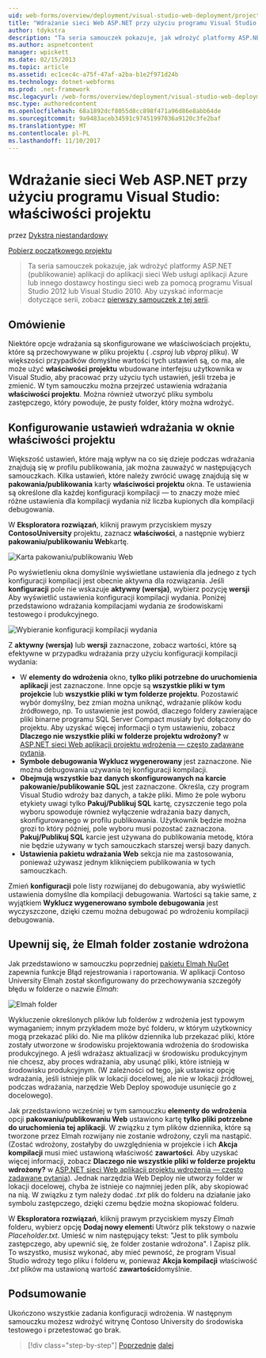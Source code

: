 ```yaml
---
uid: web-forms/overview/deployment/visual-studio-web-deployment/project-properties
title: "Wdrażanie sieci Web ASP.NET przy użyciu programu Visual Studio: właściwości projektu | Dokumentacja firmy Microsoft"
author: tdykstra
description: "Ta seria samouczek pokazuje, jak wdrożyć platformy ASP.NET (publikowanie) aplikacji do aplikacji sieci Web usługi aplikacji Azure lub innego dostawcy hostingu sieci web przez używane..."
ms.author: aspnetcontent
manager: wpickett
ms.date: 02/15/2013
ms.topic: article
ms.assetid: ec1cec4c-a75f-47af-a2ba-b1e2f971d24b
ms.technology: dotnet-webforms
ms.prod: .net-framework
msc.legacyurl: /web-forms/overview/deployment/visual-studio-web-deployment/project-properties
msc.type: authoredcontent
ms.openlocfilehash: 68a1892dcf8055d8cc898f471a96d86e8abb64de
ms.sourcegitcommit: 9a9483aceb34591c97451997036a9120c3fe2baf
ms.translationtype: MT
ms.contentlocale: pl-PL
ms.lasthandoff: 11/10/2017
---
```

<a name="aspnet-web-deployment-using-visual-studio-project-properties"></a>Wdrażanie sieci Web ASP.NET przy użyciu programu Visual Studio: właściwości projektu
====================
przez [Dykstra niestandardowy](https://github.com/tdykstra)

[Pobierz początkowego projektu](http://go.microsoft.com/fwlink/p/?LinkId=282627)

> Ta seria samouczek pokazuje, jak wdrożyć platformy ASP.NET (publikowanie) aplikacji do aplikacji sieci Web usługi aplikacji Azure lub innego dostawcy hostingu sieci web za pomocą programu Visual Studio 2012 lub Visual Studio 2010. Aby uzyskać informacje dotyczące serii, zobacz [pierwszy samouczek z tej serii](introduction.md).


## <a name="overview"></a>Omówienie

Niektóre opcje wdrażania są skonfigurowane we właściwościach projektu, które są przechowywane w pliku projektu ( *.csproj* lub *vbproj* pliku). W większości przypadków domyślne wartości tych ustawień są, co ma, ale może użyć **właściwości projektu** wbudowane interfejsu użytkownika w Visual Studio, aby pracować przy użyciu tych ustawień, jeśli trzeba je zmienić. W tym samouczku można przejrzeć ustawienia wdrażania **właściwości projektu**. Można również utworzyć pliku symbolu zastępczego, który powoduje, że pusty folder, który można wdrożyć.

## <a name="configure-deployment-settings-in-the-project-properties-window"></a>Konfigurowanie ustawień wdrażania w oknie właściwości projektu

Większość ustawień, które mają wpływ na co się dzieje podczas wdrażania znajdują się w profilu publikowania, jak można zauważyć w następujących samouczkach. Kilka ustawień, które należy zwrócić uwagę znajdują się w **pakowania/publikowania** karty **właściwości projektu** okna. Te ustawienia są określone dla każdej konfiguracji kompilacji — to znaczy może mieć różne ustawienia dla kompilacji wydania niż liczba kupionych dla kompilacji debugowania.

W **Eksploratora rozwiązań**, kliknij prawym przyciskiem myszy **ContosoUniversity** projektu, zaznacz **właściwości**, a następnie wybierz **pakowaniu/publikowaniu Web**kartę.

![Karta pakowaniu/publikowaniu Web](project-properties/_static/image1.png)

Po wyświetleniu okna domyślnie wyświetlane ustawienia dla jednego z tych konfiguracji kompilacji jest obecnie aktywna dla rozwiązania. Jeśli **konfiguracji** pole nie wskazuje **aktywny (wersja)**, wybierz pozycję **wersji** Aby wyświetlić ustawienia konfiguracji kompilacji wydania. Poniżej przedstawiono wdrażania kompilacjami wydania ze środowiskami testowego i produkcyjnego.

![Wybieranie konfiguracji kompilacji wydania](project-properties/_static/image2.png)

Z **aktywny (wersja)** lub **wersji** zaznaczone, zobacz wartości, które są efektywne w przypadku wdrażania przy użyciu konfiguracji kompilacji wydania:

- W **elementy do wdrożenia** okno, **tylko pliki potrzebne do uruchomienia aplikacji** jest zaznaczone. Inne opcje są **wszystkie pliki w tym projekcie** lub **wszystkie pliki w tym folderze projektu**. Pozostawić wybór domyślny, bez zmian można uniknąć, wdrażanie plików kodu źródłowego, np. To ustawienie jest powód, dlaczego foldery zawierające pliki binarne programu SQL Server Compact musiały być dołączony do projektu. Aby uzyskać więcej informacji o tym ustawieniu, zobacz **Dlaczego nie wszystkie pliki w folderze projektu wdrożony?** w [ASP.NET sieci Web aplikacji projektu wdrożenia — często zadawane pytania](https://msdn.microsoft.com/en-us/library/ee942158.aspx).
- **Symbole debugowania Wyklucz wygenerowany** jest zaznaczone. Nie można debugowania używania tej konfiguracji kompilacji.
- **Obejmują wszystkie baz danych skonfigurowanych na karcie pakowanie/publikowanie SQL** jest zaznaczone. Określa, czy program Visual Studio wdroży baz danych, a także pliki. Mimo że pole wyboru etykiety uwagi tylko **Pakuj/Publikuj SQL** kartę, czyszczenie tego pola wyboru spowoduje również wyłączenie wdrażania bazy danych, skonfigurowanego w profilu publikowania. Użytkownik będzie można grozi to który później, pole wyboru musi pozostać zaznaczona. **Pakuj/Publikuj SQL** karcie jest używana do publikowania metodę, która nie będzie używany w tych samouczkach starszej wersji bazy danych.
- **Ustawienia pakietu wdrażania Web** sekcja nie ma zastosowania, ponieważ używasz jednym kliknięciem publikowania w tych samouczkach.

Zmień **konfiguracji** pole listy rozwijanej do debugowania, aby wyświetlić ustawienia domyślne dla kompilacji debugowania. Wartości są takie same, z wyjątkiem **Wyklucz wygenerowano symbole debugowania** jest wyczyszczone, dzięki czemu można debugować po wdrożeniu kompilacji debugowania.

## <a name="make-sure-that-the-elmah-folder-gets-deployed"></a>Upewnij się, że Elmah folder zostanie wdrożona

Jak przedstawiono w samouczku poprzedniej [pakietu Elmah NuGet](http://www.hanselman.com/blog/NuGetPackageOfTheWeek7ELMAHErrorLoggingModulesAndHandlersWithSQLServerCompact.aspx) zapewnia funkcje Błąd rejestrowania i raportowania. W aplikacji Contoso University Elmah został skonfigurowany do przechowywania szczegóły błędu w folderze o nazwie *Elmah*:

![Elmah folder](project-properties/_static/image3.png)

Wykluczenie określonych plików lub folderów z wdrożenia jest typowym wymaganiem; innym przykładem może być folderu, w którym użytkownicy mogą przekazać pliki do. Nie ma plików dziennika lub przekazać pliki, które zostały utworzone w środowisku projektowania wdrożenia do środowiska produkcyjnego. A jeśli wdrażasz aktualizacji w środowisku produkcyjnym nie chcesz, aby proces wdrażania, aby usunąć pliki, które istnieją w środowisku produkcyjnym. (W zależności od tego, jak ustawisz opcję wdrażania, jeśli istnieje plik w lokacji docelowej, ale nie w lokacji źródłowej, podczas wdrażania, narzędzie Web Deploy spowoduje usunięcie go z docelowego).

Jak przedstawiono wcześniej w tym samouczku **elementy do wdrożenia** opcji **pakowaniu/publikowaniu Web** ustawiono kartę **tylko pliki potrzebne do uruchomienia tej aplikacji**. W związku z tym plików dziennika, które są tworzone przez Elmah rozwijany nie zostanie wdrożony, czyli ma nastąpić. (Zostać wdrożony, zostałyby do uwzględnienia w projekcie i ich **Akcja kompilacji** musi mieć ustawioną właściwość **zawartości**. Aby uzyskać więcej informacji, zobacz **Dlaczego nie wszystkie pliki w folderze projektu wdrożony?** w [ASP.NET sieci Web aplikacji projektu wdrożenia — często zadawane pytania](https://msdn.microsoft.com/en-us/library/ee942158.aspx)). Jednak narzędzia Web Deploy nie utworzy folder w lokacji docelowej, chyba że istnieje co najmniej jeden plik, aby skopiować na nią. W związku z tym należy dodać *.txt* plik do folderu na działanie jako symbolu zastępczego, dzięki czemu będzie można skopiować folderu.

W **Eksploratora rozwiązań**, kliknij prawym przyciskiem myszy *Elmah* folderu, wybierz opcję **Dodaj nowy element**i Utwórz plik tekstowy o nazwie *Placeholder.txt*. Umieść w nim następujący tekst: "Jest to plik symbolu zastępczego, aby upewnić się, że folder zostanie wdrożona". I Zapisz plik. To wszystko, musisz wykonać, aby mieć pewność, że program Visual Studio wdroży tego pliku i folderu w, ponieważ **Akcja kompilacji** właściwość *.txt* plików ma ustawioną wartość **zawartości**domyślnie.

## <a name="summary"></a>Podsumowanie

Ukończono wszystkie zadania konfiguracji wdrożenia. W następnym samouczku możesz wdrożyć witrynę Contoso University do środowiska testowego i przetestować go brak.

>[!div class="step-by-step"]
[Poprzednie](web-config-transformations.md)
[dalej](deploying-to-iis.md)
